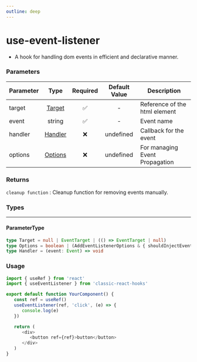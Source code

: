 ```yaml
---
outline: deep
---
```


# use-event-listener

-  A hook for handling dom events in efficient and declarative manner.

### Parameters

| Parameter |           Type            | Required | Default Value | Description                    |
| --------- | :-----------------------: | :------: | :-----------: | ------------------------------ |
| target    | [Target](#parametertype)  |    ✅    |       -       | Reference of the html element  |
| event     |          string           |    ✅    |       -       | Event name                     |
| handler   | [Handler](#parametertype) |    ❌    |   undefined   | Callback for the event         |
| options   | [Options](#parametertype) |    ❌    |   undefined   | For managing Event Propagation |

### Returns

`cleanup function` : Cleanup function for removing events manually.

### Types

---

#### ParameterType

```ts
type Target = null | EventTarget | (() => EventTarget | null)
type Options = boolean | (AddEventListenerOptions & { shouldInjectEvent?: boolean | any })
type Handler = (event: Event) => void
```

### Usage

```ts
import { useRef } from 'react'
import { useEventListener } from 'classic-react-hooks'

export default function YourComponent() {
   const ref = useRef()
   useEventListener(ref, 'click', (e) => {
      console.log(e)
   })

   return (
      <div>
         <button ref={ref}>button</button>
      </div>
   )
}
```
